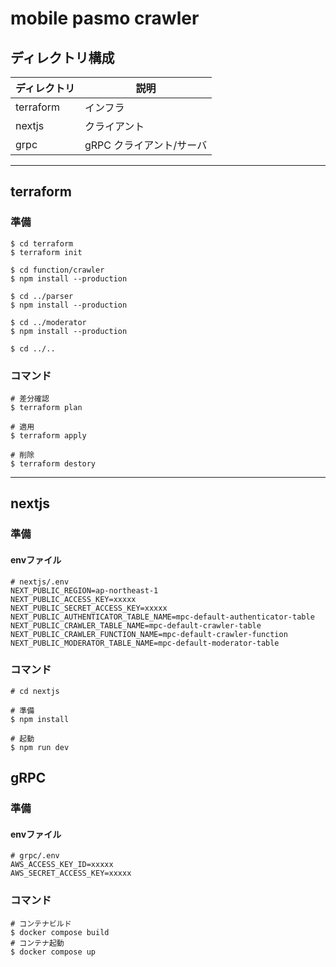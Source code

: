 # mobile pasmo crawler

## ディレクトリ構成

ディレクトリ | 説明
---        | ---
terraform  | インフラ
nextjs     | クライアント
grpc       | gRPC クライアント/サーバ

---

## terraform

### 準備

```
$ cd terraform
$ terraform init

$ cd function/crawler
$ npm install --production

$ cd ../parser
$ npm install --production

$ cd ../moderator
$ npm install --production

$ cd ../..
```

### コマンド

```
# 差分確認
$ terraform plan

# 適用
$ terraform apply

# 削除
$ terraform destory
```

---

## nextjs

### 準備

#### envファイル

```
# nextjs/.env
NEXT_PUBLIC_REGION=ap-northeast-1
NEXT_PUBLIC_ACCESS_KEY=xxxxx
NEXT_PUBLIC_SECRET_ACCESS_KEY=xxxxx
NEXT_PUBLIC_AUTHENTICATOR_TABLE_NAME=mpc-default-authenticator-table
NEXT_PUBLIC_CRAWLER_TABLE_NAME=mpc-default-crawler-table
NEXT_PUBLIC_CRAWLER_FUNCTION_NAME=mpc-default-crawler-function
NEXT_PUBLIC_MODERATOR_TABLE_NAME=mpc-default-moderator-table

```

### コマンド
```
# cd nextjs

# 準備
$ npm install

# 起動
$ npm run dev
```

## gRPC

### 準備

#### envファイル
```
# grpc/.env
AWS_ACCESS_KEY_ID=xxxxx
AWS_SECRET_ACCESS_KEY=xxxxx
```

### コマンド
```
# コンテナビルド
$ docker compose build
# コンテナ起動
$ docker compose up
```
